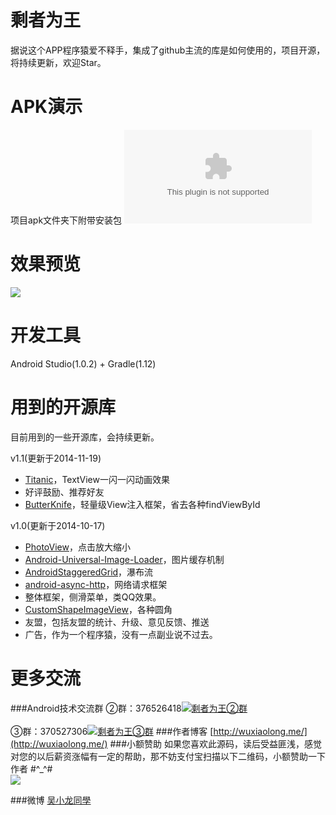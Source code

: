 
剩者为王
===========================
据说这个APP程序猿爱不释手，集成了github主流的库是如何使用的，项目开源，将持续更新，欢迎Star。

APK演示
===========================
项目apk文件夹下附带安装包
![点击下载](https://github.com/WuXiaolong/WeWin/raw/master/apk/app-debug.apk)
<!--，或者扫描以下二维码下载：

![](https://github.com/WuXiaolong/c/raw/master/screenshots/qrcode.png)
-->

效果预览
===========================
![](https://github.com/WuXiaolong/WeWin/raw/master/screenshots/screenshots.gif)

开发工具
===========================
Android Studio(1.0.2) + Gradle(1.12)

用到的开源库
===========================
目前用到的一些开源库，会持续更新。

v1.1(更新于2014-11-19)
* [Titanic](https://github.com/RomainPiel/Titanic)，TextView一闪一闪动画效果
* 好评鼓励、推荐好友
* [ButterKnife](https://github.com/JakeWharton/butterknife)，轻量级View注入框架，省去各种findViewById

v1.0(更新于2014-10-17)
* [PhotoView](https://github.com/chrisbanes/PhotoView)，点击放大缩小
* [Android-Universal-Image-Loader](https://github.com/nostra13/Android-Universal-Image-Loader)，图片缓存机制
* [AndroidStaggeredGrid](https://github.com/etsy/AndroidStaggeredGrid)，瀑布流
* [android-async-http](https://github.com/loopj/android-async-http)，网络请求框架
* 整体框架，侧滑菜单，类QQ效果。
* [CustomShapeImageView](https://github.com/MostafaGazar/CustomShapeImageView)，各种圆角
* 友盟，包括友盟的统计、升级、意见反馈、推送
* 广告，作为一个程序猿，没有一点副业说不过去。

更多交流
===========================
###Android技术交流群
②群：376526418<a target="_blank" href="http://shang.qq.com/wpa/qunwpa?idkey=5017aa79b1bc2726134ce1d6bc3060306022d1a2155f303709b02824d47a8e59"><img border="0" src="http://pub.idqqimg.com/wpa/images/group.png" alt="剩者为王②群" title="剩者为王②群"></a><br><br>
③群：370527306<a target="_blank" href="http://shang.qq.com/wpa/qunwpa?idkey=0a992ba077da4c8325cbfef1c9e81f0443ffb782a0f2135c1a8f7326baac58ac"><img border="0" src="http://pub.idqqimg.com/wpa/images/group.png" alt="剩者为王③群" title="剩者为王③群"></a>
###作者博客
[http://wuxiaolong.me/](http://wuxiaolong.me/)
###小额赞助
如果您喜欢此源码，读后受益匪浅，感觉对您的以后薪资涨幅有一定的帮助，那不妨支付宝扫描以下二维码，小额赞助一下作者 #^_^#<br> 
<img src="http://7q5c2h.com1.z0.glb.clouddn.com/taobao_qrcode.jpg" /> 

###微博
[吴小龙同學](http://weibo.com/u/2175011601)


